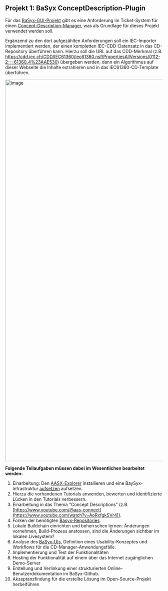 ## Projekt 1: **BaSyx ConceptDescription-Plugin**

Für das [BaSyx-GUI-Projekt](https://github.com/eclipse-basyx/basyx-aas-web-ui) gibt es eine Anforderung im Ticket-System für einen [Concept-Description-Manager](https://github.com/eclipse-basyx/basyx-aas-web-ui/issues/169), was als Grundlage für dieses Projekt verwendet werden soll. 

Ergänzend zu den dort aufgezählten Anforderungen soll ein IEC-Importer implementiert werden, der einen kompletten IEC-CDD-Datensatz in das CD-Repository überführen kann. 
Hierzu soll die URL auf das CDD-Merkmal (z.B. https://cdd.iec.ch/CDD/IEC61360/iec61360.nsf/PropertiesAllVersions/0112-2---61360_4%23AAE530) übergeben werden, dann ein Algorithmus auf dieser Webseite die Inhalte extrahieren und in das IEC61360-CD-Template überführen.

<img width="2347" height="1220" alt="image" src="https://github.com/user-attachments/assets/cb7c3f4c-7fe1-4402-ac27-e008acc1e49f" />


**Folgende Teilaufgaben müssen dabei im Wesentlichen bearbeitet werden:**

1. Einarbeitung: Den [AASX-Explorer](https://github.com/eclipse-aaspe/package-explorer/releases) installieren und eine BaySyx-Infrastruktur [aufsetzen](https://basyx.org/get-started/introduction) aufsetzen.
2. Hierzu die vorhandenen Tutorials anwenden, bewerten und identifizierte Lücken in den Tutorials verbessern.
3. Einarbeitung in das Thema "Concept Descriptions" (z.B. [https://www.youtube.com/@aas-connect](https://www.youtube.com/watch?v=AoRxfgkSVr4)).
4. Forken der benötigten [Basyx-Repositories](https://github.com/eclipse-basyx/basyx-aas-web-ui).
5. Lokale Buildchain einrichten und beherrschen lernen: Änderungen vornehmen, Build-Prozess anstossen, sind die Änderungen sichtbar im lokalen Livesystem?
6. Analyse des [BaSyx-UIs](https://wiki.basyx.org/en/latest/content/user_documentation/basyx_components/web_ui/index.html), Definition eines Usability-Konzeptes und Workflows für die CD-Manager-Anwendungsfälle.
7. Implementierung und Test der Funktionalitäten
8. Hosting der Funktionalität auf einem über das Internet zugänglichen Demo-Server
9. Erstellung und Verlinkung einer strukturierten Online-Benutzerdokumentation im BaSyx-Github.
10. Akzeptanzfindung für die erstellte Lösung im Open-Source-Projekt herbeiführen

